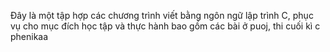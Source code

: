 
Đây là một tập hợp các chương trình viết bằng ngôn ngữ lập trình C, phục vụ cho mục đích học tập và thực hành bao gồm các bài ở puoj, thi cuối kì c phenikaa
